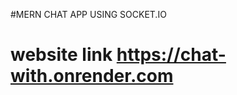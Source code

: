#MERN CHAT APP USING SOCKET.IO
# website link <a href="https://chat-with.onrender.com">https://chat-with.onrender.com</a>
